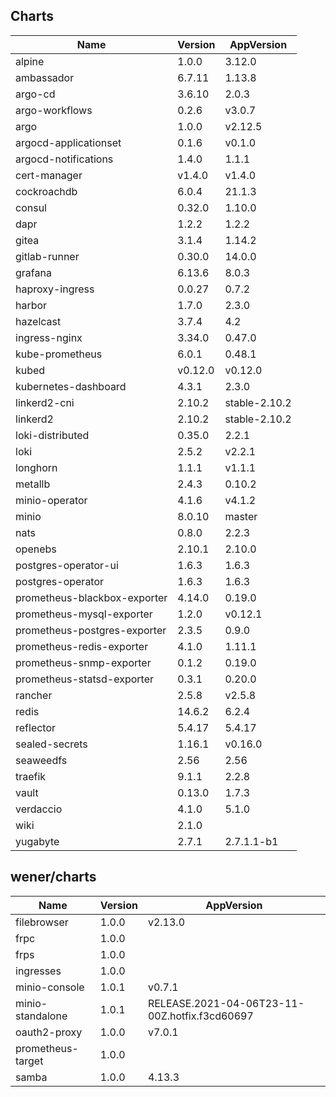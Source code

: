## Charts

| Name | Version | AppVersion |
|------|---------|------------|
| alpine | 1.0.0 | 3.12.0 |
| ambassador | 6.7.11 | 1.13.8 |
| argo-cd | 3.6.10 | 2.0.3 |
| argo-workflows | 0.2.6 | v3.0.7 |
| argo | 1.0.0 | v2.12.5 |
| argocd-applicationset | 0.1.6 | v0.1.0 |
| argocd-notifications | 1.4.0 | 1.1.1 |
| cert-manager | v1.4.0 | v1.4.0 |
| cockroachdb | 6.0.4 | 21.1.3 |
| consul | 0.32.0 | 1.10.0 |
| dapr | 1.2.2 | 1.2.2 |
| gitea | 3.1.4 | 1.14.2 |
| gitlab-runner | 0.30.0 | 14.0.0 |
| grafana | 6.13.6 | 8.0.3 |
| haproxy-ingress | 0.0.27 | 0.7.2 |
| harbor | 1.7.0 | 2.3.0 |
| hazelcast | 3.7.4 | 4.2 |
| ingress-nginx | 3.34.0 | 0.47.0 |
| kube-prometheus | 6.0.1 | 0.48.1 |
| kubed | v0.12.0 | v0.12.0 |
| kubernetes-dashboard | 4.3.1 | 2.3.0 |
| linkerd2-cni | 2.10.2 | stable-2.10.2 |
| linkerd2 | 2.10.2 | stable-2.10.2 |
| loki-distributed | 0.35.0 | 2.2.1 |
| loki | 2.5.2 | v2.2.1 |
| longhorn | 1.1.1 | v1.1.1 |
| metallb | 2.4.3 | 0.10.2 |
| minio-operator | 4.1.6 | v4.1.2 |
| minio | 8.0.10 | master |
| nats | 0.8.0 | 2.2.3 |
| openebs | 2.10.1 | 2.10.0 |
| postgres-operator-ui | 1.6.3 | 1.6.3 |
| postgres-operator | 1.6.3 | 1.6.3 |
| prometheus-blackbox-exporter | 4.14.0 | 0.19.0 |
| prometheus-mysql-exporter | 1.2.0 | v0.12.1 |
| prometheus-postgres-exporter | 2.3.5 | 0.9.0 |
| prometheus-redis-exporter | 4.1.0 | 1.11.1 |
| prometheus-snmp-exporter | 0.1.2 | 0.19.0 |
| prometheus-statsd-exporter | 0.3.1 | 0.20.0 |
| rancher | 2.5.8 | v2.5.8 |
| redis | 14.6.2 | 6.2.4 |
| reflector | 5.4.17 | 5.4.17 |
| sealed-secrets | 1.16.1 | v0.16.0 |
| seaweedfs | 2.56 | 2.56 |
| traefik | 9.1.1 | 2.2.8 |
| vault | 0.13.0 | 1.7.3 |
| verdaccio | 4.1.0 | 5.1.0 |
| wiki | 2.1.0 |  |
| yugabyte | 2.7.1 | 2.7.1.1-b1 |

## wener/charts

| Name | Version | AppVersion |
|------|---------|------------|
| filebrowser | 1.0.0 | v2.13.0 |
| frpc | 1.0.0 |  |
| frps | 1.0.0 |  |
| ingresses | 1.0.0 |  |
| minio-console | 1.0.1 | v0.7.1 |
| minio-standalone | 1.0.1 | RELEASE.2021-04-06T23-11-00Z.hotfix.f3cd60697 |
| oauth2-proxy | 1.0.0 | v7.0.1 |
| prometheus-target | 1.0.0 |  |
| samba | 1.0.0 | 4.13.3 |
